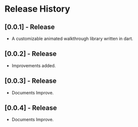 # Release History

## [0.0.1] - Release

* A customizable animated walkthrough library written in dart.

## [0.0.2] - Release

* Improvements added.

## [0.0.3] - Release

* Documents Improve.

## [0.0.4] - Release

* Documents Improve.
